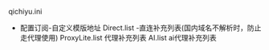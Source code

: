 qichiyu.ini
 - 配置订阅-自定义模版地址
Direct.list
-直连补充列表(国内域名不解析时，防止走代理使用)
ProxyLite.list
  代理补充列表
AI.list
  ai代理补充列表
